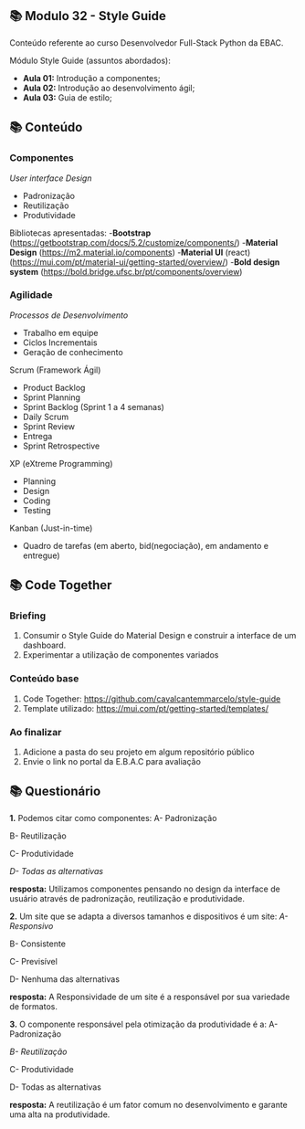 ## 📚 Modulo 32 - Style Guide
Conteúdo referente ao curso Desenvolvedor Full-Stack Python da EBAC.

Módulo Style Guide (assuntos abordados):
- **Aula 01:** Introdução a componentes;
- **Aula 02:** Introdução ao desenvolvimento ágil;
- **Aula 03:** Guia de estilo;

## 📚 Conteúdo

### Componentes
*User interface Design*
- Padronização
- Reutilização
- Produtividade

Bibliotecas apresentadas:
-**Bootstrap** (https://getbootstrap.com/docs/5.2/customize/components/)
-**Material Design** (https://m2.material.io/components)
-**Material UI** (react) (https://mui.com/pt/material-ui/getting-started/overview/)
-**Bold design system** (https://bold.bridge.ufsc.br/pt/components/overview)

### Agilidade
*Processos de Desenvolvimento*
- Trabalho em equipe
- Ciclos Incrementais
- Geração de conhecimento

Scrum (Framework Ágil)
- Product Backlog
- Sprint Planning
- Sprint Backlog (Sprint 1 a 4 semanas)
- Daily Scrum
- Sprint Review
- Entrega
- Sprint Retrospective

XP (eXtreme Programming)
- Planning
- Design
- Coding
- Testing

Kanban (Just-in-time)
- Quadro de tarefas
(em aberto, bid(negociação), em andamento e entregue)

## 📚 Code Together

### Briefing
1. Consumir o Style Guide do Material Design e construir a interface de
um dashboard.
2. Experimentar a utilização de componentes variados

### Conteúdo base
1. Code Together: https://github.com/cavalcantemmarcelo/style-guide
2. Template utilizado: https://mui.com/pt/getting-started/templates/

### Ao finalizar
1. Adicione a pasta do seu projeto em algum repositório público
2. Envie o link no portal da E.B.A.C para avaliação


## 📚 Questionário

**1.** Podemos citar como componentes:
A- Padronização

B- Reutilização

C- Produtividade

*D- Todas as alternativas*

**resposta:** Utilizamos componentes pensando no design da interface de usuário através de padronização, reutilização e produtividade.

**2.** Um site que se adapta a diversos tamanhos e dispositivos é um site:
*A- Responsivo*

B- Consistente

C- Previsível

D- Nenhuma das alternativas

**resposta:** A Responsividade de um site é a responsável por sua variedade de formatos.

**3.** O componente responsável pela otimização da produtividade é a:
A- Padronização

*B- Reutilização*

C- Produtividade

D- Todas as alternativas

**resposta:** A reutilização é um fator comum no desenvolvimento e garante uma alta na produtividade.
